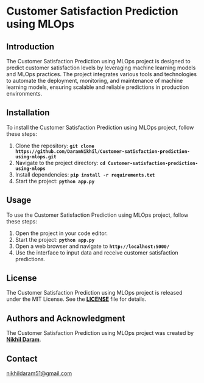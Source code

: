 # **Customer Satisfaction Prediction using MLOps**

## **Introduction**

The Customer Satisfaction Prediction using MLOps project is designed to predict customer satisfaction levels by leveraging machine learning models and MLOps practices. The project integrates various tools and technologies to automate the deployment, monitoring, and maintenance of machine learning models, ensuring scalable and reliable predictions in production environments.

## **Installation**

To install the Customer Satisfaction Prediction using MLOps project, follow these steps:

1. Clone the repository: **`git clone https://github.com/DaramNikhil/Customer-satisfaction-prediction-using-mlops.git`**
2. Navigate to the project directory: **`cd Customer-satisfaction-prediction-using-mlops`**
3. Install dependencies: **`pip install -r requirements.txt`**
4. Start the project: **`python app.py`**

## **Usage**

To use the Customer Satisfaction Prediction using MLOps project, follow these steps:

1. Open the project in your code editor.
2. Start the project: **`python app.py`**
3. Open a web browser and navigate to **`http://localhost:5000/`**
4. Use the interface to input data and receive customer satisfaction predictions.

## **License**

The Customer Satisfaction Prediction using MLOps project is released under the MIT License. See the **[LICENSE](https://github.com/DaramNikhil/Customer-satisfaction-prediction-using-mlops/blob/main/LICENSE)** file for details.

## **Authors and Acknowledgment**

The Customer Satisfaction Prediction using MLOps project was created by **[Nikhil Daram](https://github.com/DaramNikhil)**.

## **Contact**

[nikhildaram51@gmail.com](mailto:nikhildaram51@gmail.com)
